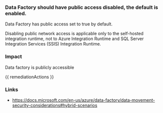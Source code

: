 
### Data Factory should have public access disabled, the default is enabled.

Data Factory has public access set to true by default.

Disabling public network access is applicable only to the self-hosted integration runtime, not to Azure Integration Runtime and SQL Server Integration Services (SSIS) Integration Runtime.

### Impact
Data factory is publicly accessible

<!-- DO NOT CHANGE -->
{{ remediationActions }}

### Links
- https://docs.microsoft.com/en-us/azure/data-factory/data-movement-security-considerations#hybrid-scenarios
        